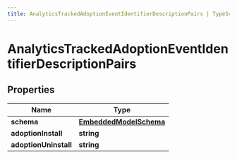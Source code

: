 ```yaml
---
title: AnalyticsTrackedAdoptionEventIdentifierDescriptionPairs | TypeScript SDK
---
```



# AnalyticsTrackedAdoptionEventIdentifierDescriptionPairs


## Properties

Name | Type
------------ | -------------
**schema** | [**EmbeddedModelSchema**](EmbeddedModelSchema)
**adoptionInstall** | **string**
**adoptionUninstall** | **string**


